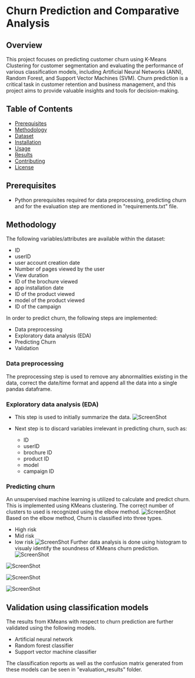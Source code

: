 # Churn Prediction and Comparative Analysis

## Overview

This project focuses on predicting customer churn using K-Means Clustering for customer segmentation and evaluating the performance of various classification models, including Artificial Neural Networks (ANN), Random Forest, and Support Vector Machines (SVM). Churn prediction is a critical task in customer retention and business management, and this project aims to provide valuable insights and tools for decision-making.

## Table of Contents
- [Prerequisites](#prerequisites)
- [Methodology](#methodology)
- [Dataset](#dataset)
- [Installation](#installation)
- [Usage](#usage)
- [Results](#results)
- [Contributing](#contributing)
- [License](#license)

## Prerequisites
- Python prerequisites required for data preprocessing, predicting churn and for the evaluation step are mentioned in "requirements.txt" file.
## Methodology
The following variables/attributes are available within the dataset:
- ID
- userID
- user account creation date
- Number of pages viewed by the user
- View duration
- ID of the brochure viewed
- app installation date
- ID of the product viewed
- model of the product viewed
- ID of the campaign

In order to predict churn, the following steps are implemented:
- Data preprocessing
- Exploratory data analysis (EDA)
- Predicting Churn
- Validation

### Data preprocessing
The preprocessing step is used to remove any abnormalities existing in the data, correct the date/time format and append all the data into a single pandas dataframe.

### Exploratory data analysis (EDA)
- This step is used to initially summarize the data.
![ScreenShot](https://github.com/HananKhan7/Projects/blob/main/Churn_prediction_and_comparative_analysis/plots/Histograms_relevant_variables.png)

- Next step is to discard variables irrelevant in predicting churn, such as:
    - ID
    - userID
    - brochure ID
    - product ID
    - model
    - campaign ID

### Predicting churn
An unsupervised machine learning is utilized to calculate and predict churn. This is implemented using KMeans clustering. The correct number of clusters to used is recognized using the elbow method.
![ScreenShot](https://github.com/HananKhan7/Projects/blob/main/Churn_prediction_and_comparative_analysis/plots/Elbow_method_for_kmeans.png)
Based on the elbow method, Churn is classified into three types.
- High risk
- Mid risk
- low risk
![ScreenShot](https://github.com/HananKhan7/Projects/blob/main/Churn_prediction_and_comparative_analysis/plots/Histogram_churn_count.png)
Further data analysis is done using histogram to visualy identify the soundness of KMeans churn prediction.
![ScreenShot](https://github.com/HananKhan7/Projects/blob/main/Churn_prediction_and_comparative_analysis/plots/Histograms_date_created.png)

![ScreenShot](https://github.com/HananKhan7/Projects/blob/main/Churn_prediction_and_comparative_analysis/plots/Histograms_install_date.png)

![ScreenShot](https://github.com/HananKhan7/Projects/blob/main/Churn_prediction_and_comparative_analysis/plots/Histograms_page_turn_count.png)

![ScreenShot](https://github.com/HananKhan7/Projects/blob/main/Churn_prediction_and_comparative_analysis/plots/Histograms_view_duration.png)

## Validation using classification models

The results from KMeans with respect to churn prediction are further validated using the following models.
- Artificial neural network
- Random forest classifier
- Support vector machine classifier

The classification reports as well as the confusion matrix generated from these models can be seen in "evaluation_results" folder.